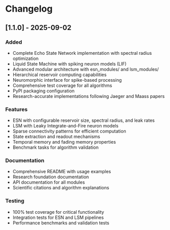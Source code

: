 # Changelog

## [1.1.0] - 2025-09-02

### Added
- Complete Echo State Network implementation with spectral radius optimization
- Liquid State Machine with spiking neuron models (LIF)
- Advanced modular architecture with esn_modules/ and lsm_modules/
- Hierarchical reservoir computing capabilities
- Neuromorphic interface for spike-based processing
- Comprehensive test coverage for all algorithms
- PyPI packaging configuration
- Research-accurate implementations following Jaeger and Maass papers

### Features
- ESN with configurable reservoir size, spectral radius, and leak rates
- LSM with Leaky Integrate-and-Fire neuron models
- Sparse connectivity patterns for efficient computation
- State extraction and readout mechanisms
- Temporal memory and fading memory properties
- Benchmark tasks for algorithm validation

### Documentation
- Comprehensive README with usage examples
- Research foundation documentation
- API documentation for all modules
- Scientific citations and algorithm explanations

### Testing
- 100% test coverage for critical functionality
- Integration tests for ESN and LSM pipelines
- Performance benchmarks and validation tests